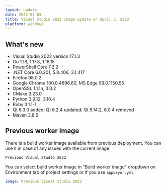 ```yaml
---
layout: update
date: 2022-04-03
title: Visual Studio 2022 image update on April 3, 2022
platform: windows
---
```


## What's new

* Visual Studio 2022 version 17.1.3
* Go 1.18, 1.17.8, 1.16.15
* PowerShell Core 7.2.2
* .NET Core 6.0.201, 5.0.406, 3.1.417
* Firefox 98.0.2
* Google Chrome 100.0.4896.60, MS Edge 99.0.1150.55
* OpenSSL 1.1.1n, 3.0.2
* CMake 3.23.0
* Python 3.9.12, 3.10.4
* Ruby 3.1.1-1
* Qt 6.3.0 added; Qt 6.2.4 updated; Qt 5.14.2, 6.0.4 removed
* Maven 3.8.5

## Previous worker image

There is a build worker image available from previous deployment. You can use it in case of any issues with the current image:

`Previous Visual Studio 2022`

You can select build worker image in "Build worker image" dropdown on Environment tab of project settings or if you use `appveyor.yml`:

```yaml
image: Previous Visual Studio 2022
```